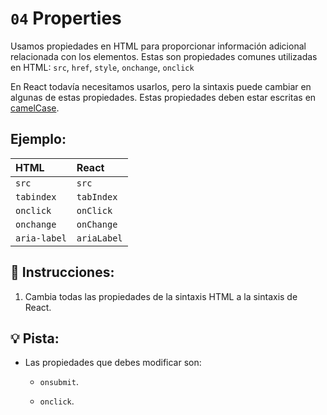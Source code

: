 # `04` Properties

Usamos propiedades en HTML para proporcionar información adicional relacionada con los elementos. Estas son propiedades comunes utilizadas en HTML: `src`, `href`, `style`, `onchange`, `onclick`

En React todavía necesitamos usarlos, pero la sintaxis puede cambiar en algunas de estas propiedades. Estas propiedades deben estar escritas en [camelCase](https://www.theserverside.com/answer/Camel-case-vs-snake-case-Whats-the-difference#:~:text=When%20multiple%20words%20are%20used,between%20words%20to%20create%20separation.).

## Ejemplo:

|HTML        |   React   |
|:-----------|:----------|
|`src`       |  `src`    |
| `tabindex` |`tabIndex` |
| `onclick`  | `onClick` |
| `onchange` |`onChange` |
|`aria-label`|`ariaLabel`|

## 📝 Instrucciones:

1. Cambia todas las propiedades de la sintaxis HTML a la sintaxis de React.

## 💡 Pista:

+ Las propiedades que debes modificar son:

    + `onsubmit`.

    + `onclick`.